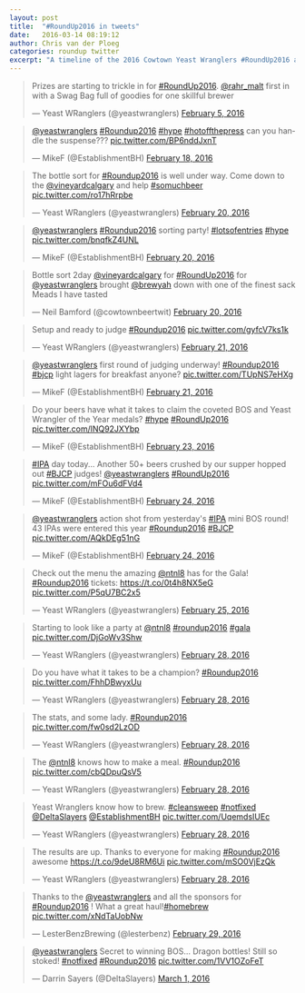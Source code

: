 ```yaml
---
layout: post
title:  "#RoundUp2016 in tweets"
date:   2016-03-14 08:19:12
author: Chris van der Ploeg
categories: roundup twitter
excerpt: "A timeline of the 2016 Cowtown Yeast Wranglers #RoundUp2016 as told by the tweets that went over the run up to judging, judging and the amazing gala held at National on 8th."
---
```

<script async src="//platform.twitter.com/widgets.js" charset="utf-8"></script>

<blockquote class="twitter-tweet" data-lang="en"><p lang="en" dir="ltr">Prizes are starting to trickle in for <a href="https://twitter.com/hashtag/RoundUp2016?src=hash">#RoundUp2016</a>. <a href="https://twitter.com/rahr_malt">@rahr_malt</a> first in with a Swag Bag full of goodies for one skillful brewer</p>&mdash; Yeast WRanglers (@yeastwranglers) <a href="https://twitter.com/yeastwranglers/status/695710416572297216">February 5, 2016</a></blockquote>

<blockquote class="twitter-tweet" data-lang="en"><p lang="en" dir="ltr"><a href="https://twitter.com/yeastwranglers">@yeastwranglers</a> <a href="https://twitter.com/hashtag/Roundup2016?src=hash">#Roundup2016</a> <a href="https://twitter.com/hashtag/hype?src=hash">#hype</a> <a href="https://twitter.com/hashtag/hotoffthepress?src=hash">#hotoffthepress</a> can you handle the suspense??? <a href="https://t.co/BP6nddJxnT">pic.twitter.com/BP6nddJxnT</a></p>&mdash; MikeF (@EstablishmentBH) <a href="https://twitter.com/EstablishmentBH/status/700466913500004352">February 18, 2016</a></blockquote>

<blockquote class="twitter-tweet" data-lang="en"><p lang="en" dir="ltr">The bottle sort for <a href="https://twitter.com/hashtag/Roundup2016?src=hash">#Roundup2016</a> is well under way. Come down to the <a href="https://twitter.com/vineyardcalgary">@vineyardcalgary</a> and help <a href="https://twitter.com/hashtag/somuchbeer?src=hash">#somuchbeer</a> <a href="https://t.co/ro17hRrpbe">pic.twitter.com/ro17hRrpbe</a></p>&mdash; Yeast WRanglers (@yeastwranglers) <a href="https://twitter.com/yeastwranglers/status/701122251278544896">February 20, 2016</a></blockquote>

<blockquote class="twitter-tweet" data-lang="en"><p lang="en" dir="ltr"><a href="https://twitter.com/yeastwranglers">@yeastwranglers</a> <a href="https://twitter.com/hashtag/Roundup2016?src=hash">#Roundup2016</a> sorting party! <a href="https://twitter.com/hashtag/lotsofentries?src=hash">#lotsofentries</a> <a href="https://twitter.com/hashtag/hype?src=hash">#hype</a> <a href="https://t.co/bnqfkZ4UNL">pic.twitter.com/bnqfkZ4UNL</a></p>&mdash; MikeF (@EstablishmentBH) <a href="https://twitter.com/EstablishmentBH/status/701133507599269889">February 20, 2016</a></blockquote>

<blockquote class="twitter-tweet" data-lang="en"><p lang="en" dir="ltr">Bottle sort 2day <a href="https://twitter.com/vineyardcalgary">@vineyardcalgary</a> for <a href="https://twitter.com/hashtag/RoundUp2016?src=hash">#RoundUp2016</a> for <a href="https://twitter.com/yeastwranglers">@yeastwranglers</a> brought <a href="https://twitter.com/brewyah">@brewyah</a> down with one of the finest sack Meads I have tasted</p>&mdash; Neil Bamford (@cowtownbeertwit) <a href="https://twitter.com/cowtownbeertwit/status/701193915169255424">February 20, 2016</a></blockquote>

<blockquote class="twitter-tweet" data-lang="en"><p lang="en" dir="ltr">Setup and ready to judge <a href="https://twitter.com/hashtag/Roundup2016?src=hash">#Roundup2016</a> <a href="https://t.co/gyfcV7ks1k">pic.twitter.com/gyfcV7ks1k</a></p>&mdash; Yeast WRanglers (@yeastwranglers) <a href="https://twitter.com/yeastwranglers/status/701447038521597952">February 21, 2016</a></blockquote>

<blockquote class="twitter-tweet" data-lang="en"><p lang="en" dir="ltr"><a href="https://twitter.com/yeastwranglers">@yeastwranglers</a> first round of judging underway! <a href="https://twitter.com/hashtag/Roundup2016?src=hash">#Roundup2016</a> <a href="https://twitter.com/hashtag/bjcp?src=hash">#bjcp</a> light lagers for breakfast anyone? <a href="https://t.co/TUpNS7eHXg">pic.twitter.com/TUpNS7eHXg</a></p>&mdash; MikeF (@EstablishmentBH) <a href="https://twitter.com/EstablishmentBH/status/701475938668716033">February 21, 2016</a></blockquote>

<blockquote class="twitter-tweet" data-lang="en"><p lang="en" dir="ltr">Do your beers have what it takes to claim the coveted BOS and Yeast Wrangler of the Year medals? <a href="https://twitter.com/hashtag/hype?src=hash">#hype</a> <a href="https://twitter.com/hashtag/RoundUp2016?src=hash">#RoundUp2016</a> <a href="https://t.co/lNQ92JXYbp">pic.twitter.com/lNQ92JXYbp</a></p>&mdash; MikeF (@EstablishmentBH) <a href="https://twitter.com/EstablishmentBH/status/701932228721266689">February 23, 2016</a></blockquote>

<blockquote class="twitter-tweet" data-lang="en"><p lang="en" dir="ltr"><a href="https://twitter.com/hashtag/IPA?src=hash">#IPA</a> day today... Another 50+ beers crushed by our supper hopped out <a href="https://twitter.com/hashtag/BJCP?src=hash">#BJCP</a> judges! <a href="https://twitter.com/yeastwranglers">@yeastwranglers</a> <a href="https://twitter.com/hashtag/RoundUp2016?src=hash">#RoundUp2016</a> <a href="https://t.co/mFOu6dFVd4">pic.twitter.com/mFOu6dFVd4</a></p>&mdash; MikeF (@EstablishmentBH) <a href="https://twitter.com/EstablishmentBH/status/702341183410872320">February 24, 2016</a></blockquote>

<blockquote class="twitter-tweet" data-lang="en"><p lang="en" dir="ltr"><a href="https://twitter.com/yeastwranglers">@yeastwranglers</a> action shot from yesterday&#39;s <a href="https://twitter.com/hashtag/IPA?src=hash">#IPA</a> mini BOS round! 43 IPAs were entered this year <a href="https://twitter.com/hashtag/Roundup2016?src=hash">#Roundup2016</a> <a href="https://twitter.com/hashtag/BJCP?src=hash">#BJCP</a> <a href="https://t.co/AQkDEg51nG">pic.twitter.com/AQkDEg51nG</a></p>&mdash; MikeF (@EstablishmentBH) <a href="https://twitter.com/EstablishmentBH/status/702613616126656512">February 24, 2016</a></blockquote>

<blockquote class="twitter-tweet" data-lang="en"><p lang="en" dir="ltr">Check out the menu the amazing <a href="https://twitter.com/ntnl8">@ntnl8</a> has for the Gala! <a href="https://twitter.com/hashtag/Roundup2016?src=hash">#Roundup2016</a> tickets: <a href="https://t.co/0t4h8NX5eG">https://t.co/0t4h8NX5eG</a> <a href="https://t.co/P5qU7BC2x5">pic.twitter.com/P5qU7BC2x5</a></p>&mdash; Yeast WRanglers (@yeastwranglers) <a href="https://twitter.com/yeastwranglers/status/702957484441477124">February 25, 2016</a></blockquote>

<blockquote class="twitter-tweet" data-lang="en"><p lang="en" dir="ltr">Starting to look like a party at <a href="https://twitter.com/ntnl8">@ntnl8</a> <a href="https://twitter.com/hashtag/roundup2016?src=hash">#roundup2016</a> <a href="https://twitter.com/hashtag/gala?src=hash">#gala</a> <a href="https://t.co/DjGoWv3Shw">pic.twitter.com/DjGoWv3Shw</a></p>&mdash; Yeast WRanglers (@yeastwranglers) <a href="https://twitter.com/yeastwranglers/status/703749140916736000">February 28, 2016</a></blockquote>

<blockquote class="twitter-tweet" data-lang="en"><p lang="en" dir="ltr">Do you have what it takes to be a champion? <a href="https://twitter.com/hashtag/Roundup2016?src=hash">#Roundup2016</a> <a href="https://t.co/FhhDBwyxUu">pic.twitter.com/FhhDBwyxUu</a></p>&mdash; Yeast WRanglers (@yeastwranglers) <a href="https://twitter.com/yeastwranglers/status/703757802372640768">February 28, 2016</a></blockquote>

<blockquote class="twitter-tweet" data-lang="en"><p lang="en" dir="ltr">The stats, and some lady. <a href="https://twitter.com/hashtag/Roundup2016?src=hash">#Roundup2016</a> <a href="https://t.co/fw0sd2LzOD">pic.twitter.com/fw0sd2LzOD</a></p>&mdash; Yeast WRanglers (@yeastwranglers) <a href="https://twitter.com/yeastwranglers/status/703774518506983425">February 28, 2016</a></blockquote>

<blockquote class="twitter-tweet" data-lang="en"><p lang="en" dir="ltr">The <a href="https://twitter.com/ntnl8">@ntnl8</a> knows how to make a meal. <a href="https://twitter.com/hashtag/Roundup2016?src=hash">#Roundup2016</a> <a href="https://t.co/cbQDpuQsV5">pic.twitter.com/cbQDpuQsV5</a></p>&mdash; Yeast WRanglers (@yeastwranglers) <a href="https://twitter.com/yeastwranglers/status/703801088114167808">February 28, 2016</a></blockquote>

<blockquote class="twitter-tweet" data-lang="en"><p lang="en" dir="ltr">Yeast Wranglers know how to brew. <a href="https://twitter.com/hashtag/cleansweep?src=hash">#cleansweep</a> <a href="https://twitter.com/hashtag/notfixed?src=hash">#notfixed</a> <a href="https://twitter.com/DeltaSlayers">@DeltaSlayers</a> <a href="https://twitter.com/EstablishmentBH">@EstablishmentBH</a> <a href="https://t.co/UqemdsIUEc">pic.twitter.com/UqemdsIUEc</a></p>&mdash; Yeast WRanglers (@yeastwranglers) <a href="https://twitter.com/yeastwranglers/status/703806219518017536">February 28, 2016</a></blockquote>

<blockquote class="twitter-tweet" data-lang="en"><p lang="en" dir="ltr">The results are up. Thanks to everyone for making <a href="https://twitter.com/hashtag/Roundup2016?src=hash">#Roundup2016</a> awesome <a href="https://t.co/9deU8RM6Ui">https://t.co/9deU8RM6Ui</a> <a href="https://t.co/mSO0VjEzQk">pic.twitter.com/mSO0VjEzQk</a></p>&mdash; Yeast WRanglers (@yeastwranglers) <a href="https://twitter.com/yeastwranglers/status/704006724701655040">February 28, 2016</a></blockquote>

<blockquote class="twitter-tweet" data-lang="en"><p lang="en" dir="ltr">Thanks to the <a href="https://twitter.com/yeastwranglers">@yeastwranglers</a> and all the sponsors for <a href="https://twitter.com/hashtag/Roundup2016?src=hash">#Roundup2016</a> ! What a great haul!<a href="https://twitter.com/hashtag/homebrew?src=hash">#homebrew</a> <a href="https://t.co/xNdTaUobNw">pic.twitter.com/xNdTaUobNw</a></p>&mdash; LesterBenzBrewing (@lesterbenz) <a href="https://twitter.com/lesterbenz/status/704124150432927744">February 29, 2016</a></blockquote>

<blockquote class="twitter-tweet" data-conversation="none" data-lang="en"><p lang="en" dir="ltr"><a href="https://twitter.com/yeastwranglers">@yeastwranglers</a> Secret to winning BOS... Dragon bottles! Still so stoked! <a href="https://twitter.com/hashtag/notfixed?src=hash">#notfixed</a> <a href="https://twitter.com/hashtag/Roundup2016?src=hash">#Roundup2016</a> <a href="https://t.co/1VV1OZoFeT">pic.twitter.com/1VV1OZoFeT</a></p>&mdash; Darrin Sayers (@DeltaSlayers) <a href="https://twitter.com/DeltaSlayers/status/704523081348358144">March 1, 2016</a></blockquote>
